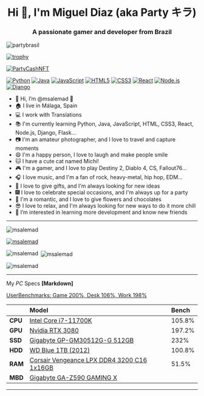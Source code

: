 <h1 align="center">Hi 👋, I'm Miguel Diaz (aka Party キラ)</h1>
<h3 align="center">A passionate gamer and developer from Brazil</h3>

<p align="left"> <img src="https://komarev.com/ghpvc/?username=partybrasil&label=Profile%20views&color=0e75b6&style=plastic" alt="partybrasil" /> </p>

[![trophy](https://github-profile-trophy.vercel.app/?username=partybrasil&theme=discord)](https://github.com/ryo-ma/github-profile-trophy)

<p align="left"> <a href="https://twitter.com/PartyCashNFT" target="blank"><img src="https://img.shields.io/twitter/follow/PartyCashNFT?logo=twitter&style=for-the-badge" alt="PartyCashNFT" /></a> </p>

[![Python](https://img.shields.io/badge/-Python-3776AB?style=flat-square&logo=python&logoColor=white)](https://www.python.org/)
[![Java](https://img.shields.io/badge/-Java-007396?style=flat-square&logo=java&logoColor=white)](https://www.oracle.com/java/)
[![JavaScript](https://img.shields.io/badge/-JavaScript-F7DF1E?style=flat-square&logo=javascript&logoColor=black)](https://www.javascript.com/)
[![HTML5](https://img.shields.io/badge/-HTML5-E34F26?style=flat-square&logo=html5&logoColor=white)](https://html5.org/)
[![CSS3](https://img.shields.io/badge/-CSS3-1572B6?style=flat-square&logo=css3&logoColor=white)](https://www.w3.org/Style/CSS/)
[![React](https://img.shields.io/badge/-React-61DAFB?style=flat-square&logo=react&logoColor=black)](https://reactjs.org/)
[![Node.js](https://img.shields.io/badge/-Node.js-339933?style=flat-square&logo=node.js&logoColor=white)](https://nodejs.org/)
[![Django](https://img.shields.io/badge/-Django-092E20?style=flat-square&logo=django&logoColor=white)](https://www.djangoproject.com/)

- 👋 Hi, I’m @msalemad 👋
- 🏠 I live in Málaga, Spain
- 💻 I work with Translations
- 📚 I'm currently learning Python, Java, JavaScript, HTML, CSS3, React, Node.js, Django, Flask...
- 📷 I'm an amateur photographer, and I love to travel and capture moments
- 😄 I'm a happy person, I love to laugh and make people smile
- 🐱 I have a cute cat named Michi!
- 🎮 I'm a gamer, and I love to play Destiny 2, Diablo 4, CS, Fallout76...
- 🎧 I love music, and I'm a fan of rock, heavy-metal, hip hop, EDM...
- 🎁 I love to give gifts, and I'm always looking for new ideas
- 🎆 I love to celebrate special occasions, and I'm always up for a party
- 💝 I'm a romantic, and I love to give flowers and chocolates
- 😎 I love to relax, and I'm always looking for new ways to do it more chill
- 👀 I’m interested in learning more development and know new friends

---

<p align="left"> <img src="https://komarev.com/ghpvc/?username=msalemad&label=Profile%20views&color=0e75b6&style=plastic" alt="msalemad" /> </p>

<p align="left"> <a href="https://github.com/ryo-ma/github-profile-trophy"><img src="https://github-profile-trophy.vercel.app/?username=msalemad" alt="msalemad" /></a> </p>

<p><img align="left" src="https://github-readme-stats.vercel.app/api/top-langs?username=msalemad&show_icons=true&theme=tokyonight&locale=es&layout=compact" alt="msalemad" /></p>

<p>&nbsp;<img align="center" src="https://github-readme-stats.vercel.app/api?username=msalemad&show_icons=true&theme=tokyonight&locale=es" alt="msalemad" /></p>

<p><img align="center" src="https://github-readme-streak-stats.herokuapp.com/?user=msalemad&theme=dark" alt="msalemad" /></p>

---

My _PC_ Specs **[Markdown]**

[UserBenchmarks: Game 200%, Desk 106%, Work 198%](https://www.userbenchmark.com/UserRun/65654640)

|               | Model                                                                                                                                     | Bench  |
| :------------ | :---------------------------------------------------------------------------------------------------------------------------------------- | :----- |
| **CPU** | [Intel Core i7-11700K](https://cpu.userbenchmark.com/Intel-Core-i7-11700K/Rating/4107)                                                       | 105.8% |
| **GPU** | [Nvidia RTX 3080](https://gpu.userbenchmark.com/Nvidia-RTX-3080/Rating/4080)                                                                 | 197.2% |
| **SSD** | [Gigabyte GP-GM30512G-G 512GB](https://ssd.userbenchmark.com/SpeedTest/1582251/GIGABYTE-GP-GM30512G-G)                                       | 232%   |
| **HDD** | [WD Blue 1TB (2012)](https://hdd.userbenchmark.com/WD-Blue-1TB-2012/Rating/1779)                                                             | 100.8% |
| **RAM** | [Corsair Vengeance LPX DDR4 3200 C16 1x16GB](https://ram.userbenchmark.com/SpeedTest/748189/Corsair-Vengeance-LPX-CMK16GX4M1E3200C16-1x16GB) | 51.5%  |
| **MBD** | [Gigabyte GA-Z590 GAMING X](https://www.userbenchmark.com/System/Gigabyte-GA-Z590-GAMING-X/226038)                                           |        |


---
